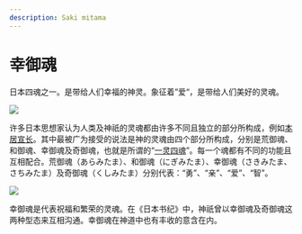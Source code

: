 ```yaml
---
description: Saki mitama
---
```


# 幸御魂

日本四魂之一。是带给人们幸福的神灵。象征着”爱“，是带给人们美好的灵魂。

![](https://pic1.zhimg.com/80/v2-bb0a833d0caa2ab71889e246fcfbdf3c_720w.png)

许多日本思想家认为人类及神祇的灵魂都由许多不同且独立的部分所构成，例如[本居宣长](https://link.zhihu.com/?target=https%3A//zh.wikipedia.org/wiki/%25E6%259C%25AC%25E5%25B1%2585%25E5%25AE%25A3%25E9%2595%25B7)。其中最被广为接受的说法是神的灵魂由四个部分所构成，分别是荒御魂、和御魂、幸御魂及奇御魂，也就是所谓的“[一灵四魂](https://link.zhihu.com/?target=https%3A//zh.wikipedia.org/w/index.php%3Ftitle%3D%25E4%25B8%2580%25E9%259D%2588%25E5%259B%259B%25E9%25AD%2582%26action%3Dedit%26redlink%3D1)”。每一个魂都有不同的功能且互相配合。荒御魂（あらみたま）、和御魂（にぎみたま）、幸御魂（さきみたま、さちみたま）及奇御魂（くしみたま）分别代表：“勇”、“亲”、“爱”、“智”。

![](https://pic2.zhimg.com/80/v2-84bde0262d6c9b5892489c87fb170b71_720w.jpg)

幸御魂是代表祝福和繁荣的灵魂。在《日本书纪》中，神祇曾以幸御魂及奇御魂这两种型态来互相沟通。幸御魂在神道中也有丰收的意含在内。

